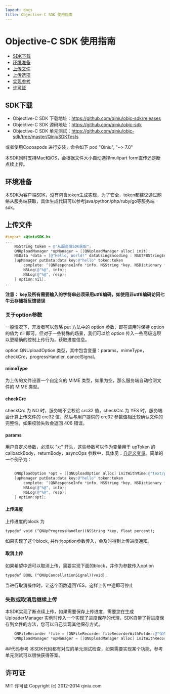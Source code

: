 ```yaml
---
layout: docs
title: Objective-C SDK 使用指南
---
```


# Objective-C SDK 使用指南

- [SDK下载](#download)
- [环境准备](#prepare)
- [上传文件](#upload)
- [上传选项](#option)
- [实现参考](#reference)
- [许可证](#license)

<a id="download"></a>
## SDK下载

- Objective-C SDK 下载地址：<https://github.com/qiniu/objc-sdk/releases>
- Objective-C SDK 源码地址：<https://github.com/qiniu/objc-sdk>
- Objective-C SDK 单元测试：<https://github.com/qiniu/objc-sdk/tree/master/QiniuSDKTests>

或者使用Cocoapods 进行安装，命令如下
pod "Qiniu", "~> 7.0"

本SDK同时支持Mac和iOS，会根据文件大小自动选择mulipart form直传还是断点续上传。

<a id="prepare"></a>
## 环境准备
本SDK为客户端SDK，没有包含token生成实现，为了安全，token都建议通过网络从服务端获取，具体生成代码可以参考java/python/php/ruby/go等服务端sdk。

<a id="upload"></a>
## 上传文件

```objective-c
#import <QiniuSDK.h>
...
    NSString token = @"从服务端SDK获取";
    QNUploadManager *upManager = [[QNUploadManager alloc] init];
    NSData *data = [@"Hello, World!" dataUsingEncoding : NSUTF8StringEncoding];
    [upManager putData:data key:@"hello" token:token
        complete: ^(QNResponseInfo *info, NSString *key, NSDictionary *resp) {
        NSLog(@"%@", info);
        NSLog(@"%@", resp);
    } option:nil];
...
```

**注意： key及所有需要输入的字符串必须采用utf8编码，如使用非utf8编码访问七牛云存储将反馈错误**

### 关于option参数

一般情况下，开发者可以忽略 put 方法中的 option 参数，即在调用时保持 option 的值为 nil 即可。但对于一些特殊的场景，我们可以给 option 传入一些高级选项以更精确的控制上传行为，获取进度信息。

option QNUploadOption 类型，其中包含变量：params，mimeType，checkCrc，progressHandler, cancelSignal。

#### mimeType

为上传的文件设置一个自定义的 MIME 类型，如果为空，那么服务端自动检测文件的 MIME 类型。

#### checkCrc

checkCrc 为 NO 时，服务端不会校验 crc32 值，checkCrc 为 YES 时，服务端会计算上传文件的 crc32 值，然后与用户提供的 crc32 参数值相比较确认文件的完整性，如果校验失败会返回 406 错误。

#### params

用户自定义参数，必须以 "x:" 开头，这些参数可以作为变量用于 upToken 的 callbackBody，returnBody，asyncOps 参数中，具体见：[自定义变量][xVariablesHref]。简单的一个例子为：

```objective-c

    QNUploadOption *opt = [[QNUploadOption alloc] initWithMime:@"text/plain" progressHandler:nil params:@{ @"x:foo":@"fooval" } checkCrc:YES cancellationSignal:nil];
    [upManager putData:data key:@"hello" token:token
        complete: ^(QNResponseInfo *info, NSString *key, NSDictionary *resp) {
        NSLog(@"%@", info);
        NSLog(@"%@", resp);
    } option:opt];

```

#### 上传进度

上传进度的block 为

```
typedef void (^QNUpProgressHandler)(NSString *key, float percent);
```

如果实现了这个block, 并作为option参数传入，会及时得到上传进度通知。

#### 取消上传

如果希望中途可以取消上传，需要实现下面的block，并作为参数传入option

```
typedef BOOL (^QNUpCancellationSignal)(void);
```

当进行取消操作时，让这个函数返回YES，这样上传中途即可停止

### 失败或取消后继续上传

本SDK实现了断点续上传，如果需要保存上传进度，需要您在生成UploaderManager 实例时传入一个实现了进度保存的代理，SDK自带了将进度保存到文件的方法，您可以自己实现其他保存方式。

```objective-c
    QNFileRecorder *file = [QNFileRecorder fileRecorderWithFolder:@"保存目录" error:nil];
    QNUploadManager *upManager = [[QNUploadManager alloc] initWithRecorder:file
```

<a id="reference"></a>
##代码参考
本SDK代码都有对应的单元测试检查，如果需要实现某个功能，参考单元测试可以很快获得答案。

<a id="License"></a>
## 许可证
MIT 许可证
Copyright (c) 2012-2014 qiniu.com

[uploadTokenHref]:    ../api/reference/security/upload-token.html    "上传凭证"
[downloadTokenHref]:  ../api/reference/security/download-token.html  "下载凭证"
[magicVariablesHref]: ../api/overview/up/response/vars.html#magicvar "魔法变量"
[xVariablesHref]:     ../api/overview/up/response/vars.html#xvar     "自定义变量"
